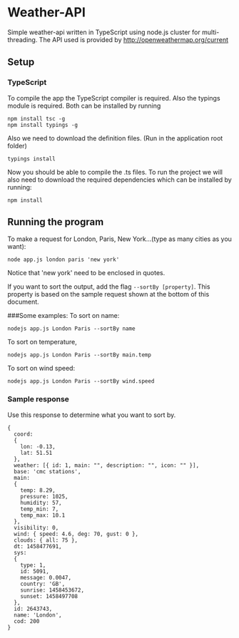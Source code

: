 # Weather-API
Simple weather-api written in TypeScript using node.js cluster for multi-threading. The API used is provided by  http://openweathermap.org/current

## Setup
### TypeScript
To compile the app the TypeScript compiler is required. Also the typings module is required. Both can be installed by running

    npm install tsc -g
    npm install typings -g
Also we need to download the definition files. (Run in the application root folder)

    typings install
Now you should be able to compile the .ts files.
To run the project we will also need to download the required dependencies which can be installed by running:

    npm install

## Running the program
To make a request for London, Paris, New York...(type as many cities as you want):

    node app.js london paris 'new york'
Notice that 'new york' need to be enclosed in quotes.

If you want to sort the output, add the flag `--sortBy [property]`. This property is based on the sample request shown at the bottom of this document.

###Some examples:
To sort on name:

    nodejs app.js London Paris --sortBy name
To sort on temperature,

    nodejs app.js London Paris --sortBy main.temp

To sort on wind speed:

    nodejs app.js London Paris --sortBy wind.speed

### Sample response
Use this response to determine what you want to sort by.

    { 
      coord: 
      { 
        lon: -0.13, 
        lat: 51.51 
      },
      weather: [{ id: 1, main: "", description: "", icon: "" }],
      base: 'cmc stations',
      main:
      {
        temp: 8.29,
        pressure: 1025,
        humidity: 57,
        temp_min: 7,
        temp_max: 10.1
      },
      visibility: 0,
      wind: { speed: 4.6, deg: 70, gust: 0 },
      clouds: { all: 75 },
      dt: 1458477691,
      sys:
      {
        type: 1,
        id: 5091,
        message: 0.0047,
        country: 'GB',
        sunrise: 1458453672,
        sunset: 1458497708
      },
      id: 2643743,
      name: 'London',
      cod: 200 
    }
